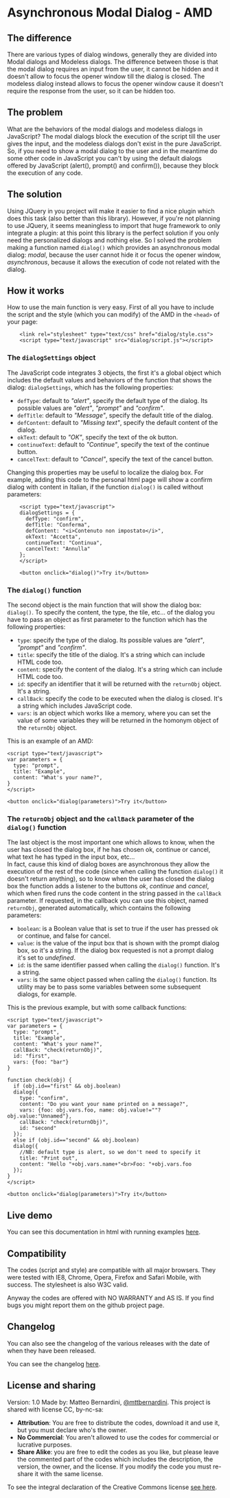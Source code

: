 # Asynchronous Modal Dialog - AMD #

## The difference ##

There are various types of dialog windows, generally they are divided into Modal dialogs and Modeless dialogs.
The difference between those is that the modal dialog requires an input from the user, it cannot be hidden and it doesn't allow to focus the opener window till the dialog is closed.
The modeless dialog instead allows to focus the opener window cause it doesn't require the response from the user, so it can be hidden too.

## The problem ##

What are the behaviors of the modal dialogs and modeless dialogs in JavaScript? The modal dialogs block the execution of the script till the user gives the input, and the modeless dialogs don't exist in the pure JavaScript.
So, if you need to show a modal dialog to the user and in the meantime do some other code in JavaScript you can't by using the default dialogs offered by JavaScript (alert(), prompt() and confirm()), because they block the execution of any code.

## The solution ##

Using JQuery in you project will make it easier to find a nice plugin which does this task (also better than this library). However, if you're not planning to use JQuery, it seems meaningless to import that huge framework to only integrate a plugin: at this point this library is the perfect solution if you only need the personalized dialogs and nothing else.
So I solved the problem making a function named `dialog()` which provides an asynchronous modal dialog: *modal*, because the user cannot hide it or focus the opener window, *asynchronous*, because it allows the execution of code not related with the dialog.

## How it works ##

How to use the main function is very easy. First of all you have to include the script and the style (which you can modify) of the AMD in the `<head>` of your page:

```
	<link rel="stylesheet" type="text/css" href="dialog/style.css">
	<script type="text/javascript" src="dialog/script.js"></script>
```

### The `dialogSettings` object ###

The JavaScript code integrates 3 objects, the first it's a global object which includes the default values and behaviors of the function that shows the dialog: `dialogSettings`, which has the following properties:
- `defType`: default to *"alert"*, specify the default type of the dialog. Its possible values are *"alert"*, *"prompt"* and *"confirm"*.
- `defTitle`: default to *"Message"*, specify the default title of the dialog.
- `defContent`: default to *"<i>Missing text</i>"*, specify the default content of the dialog.
- `okText`: default to *"OK"*, specify the text of the ok button.
- `continueText`: default to *"Continue"*, specify the text of the continue button.
- `cancelText`: default to *"Cancel"*, specify the text of the cancel button.

Changing this properties may be useful to localize the dialog box. For example, adding this code to the personal html page will show a confirm dialog with content in Italian, if the function `dialog()` is called without parameters:

```
	<script type="text/javascript">
	dialogSettings = {
	  defType: "confirm",
	  defTitle: "Conferma",
	  defContent: "<i>Contenuto non impostato</i>",
	  okText: "Accetta",
	  continueText: "Continua",
	  cancelText: "Annulla"
	};
	</script>

	<button onclick="dialog()">Try it</button>
```

### The `dialog()` function ###

The second object is the main function that will show the dialog box: `dialog()`.
To specify the content, the type, the tile, etc... of the dialog you have to pass an object as first parameter to the function which has the following properties:

- `type`: specify the type of the dialog. Its possible values are *"alert"*, *"prompt"* and *"confirm"*.
- `title`: specify the title of the dialog. It's a string which can include HTML code too.
- `content`: specify the content of the dialog. It's a string which can include HTML code too.
- `id`: specify an identifier that it will be returned with the `returnObj` object. It's a string.
- `callBack`: specify the code to be executed when the dialog is closed. It's a string which includes JavaScript code.
- `vars`: is an object which works like a memory, where you can set the value of some variables they will be returned in the homonym object of the `returnObj` object.


This is an example of an AMD:

```
<script type="text/javascript">
var parameters = {
  type: "prompt",
  title: "Example",
  content: "What's your name?",
}
</script>

<button onclick="dialog(parameters)">Try it</button>
```


### The `returnObj` object and the `callBack` parameter of the `dialog()` function ###

The last object is the most important one which allows to know, when the user has closed the dialog box, if he has chosen ok, continue or cancel, what text he has typed in the input box, etc...<br>
In fact, cause this kind of dialog boxes are asynchronous they allow the execution of the rest of the code (since when calling the function `dialog()` it doesn't return anything), so to know when the user has closed the dialog box the function adds a listener to the buttons *ok*, *continue* and *cancel*, which when fired runs the code content in the string passed in the `callBack` parameter. If requested, in the callback you can use this object, named `returnObj`, generated automatically, which contains the following parameters:

- `boolean`: is a Boolean value that is set to true if the user has pressed ok or continue, and false for cancel.
- `value`: is the value of the input box that is shown with the prompt dialog box, so it's a string. If the dialog box requested is not a prompt dialog it's set to *undefined*.
- `id`: is the same identifier passed when calling the `dialog()` function. It's a string.
- `vars`: is the same object passed when calling the `dialog()` function. Its utility may be to pass some variables between some subsequent dialogs, for example.


This is the previous example, but with some callback functions:

```
<script type="text/javascript">
var parameters = {
  type: "prompt",
  title: "Example",
  content: "What's your name?",
  callBack: "check(returnObj)",
  id: "first",
  vars: {foo: "bar"}
}

function check(obj) {
  if (obj.id=="first" && obj.boolean)
  dialog({
    type: "confirm",
    content: "Do you want your name printed on a message?",
    vars: {foo: obj.vars.foo, name: obj.value!=""?obj.value:"Unnamed"},
    callBack: "check(returnObj)",
    id: "second"
  });
  else if (obj.id=="second" && obj.boolean)
  dialog({
    //NB: default type is alert, so we don't need to specify it
    title: "Print out",
    content: "Hello "+obj.vars.name+"<br>Foo: "+obj.vars.foo
  });
}
</script>

<button onclick="dialog(parameters)">Try it</button>
```

## Live demo ##

You can see this documentation in html with running examples [here][1].


## Compatibility ##

The codes (script and style) are compatible with all major browsers. They were tested with IE8, Chrome, Opera, Firefox and Safari Mobile, with success. The stylesheet is also W3C valid.

Anyway the codes are offered with NO WARRANTY and AS IS. If you find bugs you might report them on the github project page.


## Changelog ##

You can also see the changelog of the various releases with the date of when they have been released.

You can see the changelog [here][2]</a>.

## License and sharing ##

Version: 1.0
Made by: Matteo Bernardini, [@mttbernardini][4].
This project is shared with license CC, by-nc-sa:

- **Attribution**: You are free to distribute the codes, download it and use it, but you must declare who's the owner.
- **No Commercial**: You aren't allowed to use the codes for commercial or lucrative purposes.
- **Share Alike**: you are free to edit the codes as you like, but please leave the commented part of the codes which includes the description, the version, the owner, and the license. If you modify the code you must re-share it with the same license.

To see the integral declaration of the Creative Commons license [see here][3].


[1]: http://mttbernardini.github.io/dialog
[2]: http://mttbernardini.github.io/dialog/changelog.html#1.1
[3]: http://creativecommons.org/licenses/by-nc-sa/3.0/
[4]: https://twitter.com/mttbernardini

